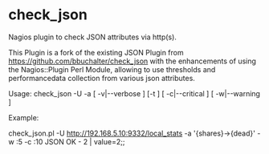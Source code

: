 check_json
==========

Nagios plugin to check JSON attributes via http(s).

This Plugin is a fork of the existing JSON Plugin from https://github.com/bbuchalter/check_json with the enhancements of using the Nagios::Plugin Perl Module, allowing to use thresholds and performancedata collection from various json attributes.

Usage: check_json -U <URL> -a <attribute> [ -v|--verbose ] [-t <timeout>] [ -c|--critical <threshold> ] [ -w|--warning <threshold> ]

Example: 

check_json.pl -U http://192.168.5.10:9332/local_stats -a '{shares}->{dead}' -w :5 -c :10
JSON OK - 2 | value=2;;
